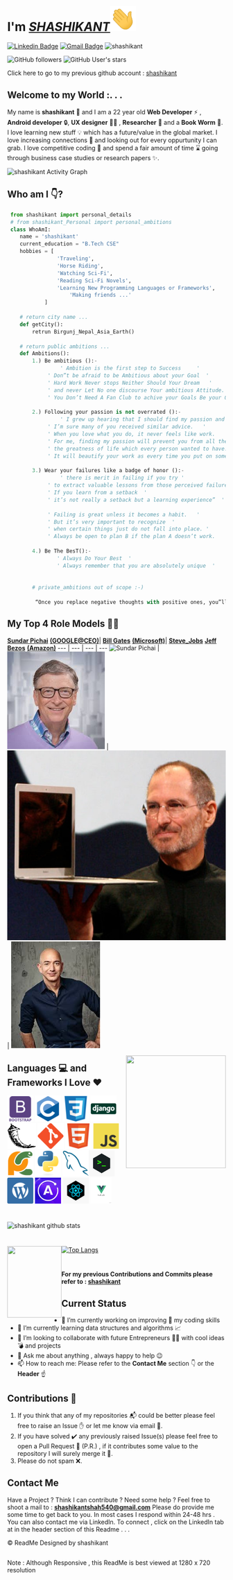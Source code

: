 # I'm [*SHASHIKANT*](https://www.linkedin.com/in/shashikant-001/)<img src="https://raw.githubusercontent.com/ABSphreak/ABSphreak/master/gifs/Hi.gif" width="60px">
[![Linkedin Badge](https://img.shields.io/badge/-shashikant-blue?style=flat-square&logo=Linkedin&logoColor=white&link=https://www.linkedin.com/in/shashikant-sk-1150511b0/)](https://www.linkedin.com/in/shashikant-001/) [![Gmail Badge](https://img.shields.io/badge/-shashikantshah540@gmail.com-c14438?style=flat-square&logo=Gmail&logoColor=white&link=mailto:shashikantshah540@gmail.com)](mailto:shashikantshah540@gmail.com) <img src="https://komarev.com/ghpvc/?username=shashikant&label=Profile%20views&color=FF8C00&style=flat-square" alt="shashikant" />
<!--break defining , for pushing container to next line. Badges concatenate by default if coded in consecutive lines-->
<img alt="GitHub followers" src="https://img.shields.io/github/followers/shashikant-sk?label=followers&style=for-the-badge"> <img alt="GitHub User's stars" src="https://img.shields.io/github/stars/shashikant-sk?style=for-the-badge">
<!--![test image size](https://i.ibb.co/5x52S7h/Coffee-bitmoji.png){:class="img-responsive"} responsive testing for image-size-->
Click here to go to my previous github account : [shashikant](https://github.com/shashikant-sk)
## Welcome to my World :. . .
My name is **shashikant** :raising_hand: and I am a 22 year old **Web Developer** :zap: , **Android developer** :lock:, **UX designer** :artist: , **Researcher** :microscope: and a **Book Worm** :book:. I love learning new stuff :bulb: which has a future/value in the global market. I love increasing connections :two_men_holding_hands: and looking out for every oppurtunity I can grab. I love competitive coding :trident: and spend a fair amount of time :hourglass: going through business case studies or research papers :sparkles:. 
<!--defining python code section-->

![shashikant Activity Graph](https://activity-graph.herokuapp.com/graph?username=shashikant-sk&theme=react-dark&hide_border=true&area=true)

## Who am I :point_down:?
```python
 from shashikant import personal_details
 # from shashikant_Personal import personal_ambitions
 class WhoAmI:
 	name = 'shashikant'
	current_education = "B.Tech CSE"
	hobbies = [
				'Traveling',
				'Horse Riding',
				'Watching Sci-Fi',
				'Reading Sci-Fi Novels',
				'Learning New Programming Languages or Frameworks',
        			'Making friends ...'
			]
			
	# return city name ...
	def getCity():
		retrun Birgunj_Nepal_Asia_Earth()
		
	# return public ambitions ...
	def Ambitions():
		1.) Be ambitious ():-
		         ' Ambition is the first step to Success     '
			 ' Don”t be afraid to be Ambitious about your Goal  '
			 ' Hard Work Never stops Neither Should Your Dream   '
			 ' and never Let No one discourse Your ambitious Attitude.   ' 
			 ' You Don’t Need A Fan Club to achive your Goals Be your Own Motivation  '
 
		2.) Following your passion is not overrated ():-
		         ' I grew up hearing that I should find my passion and pursue a career that I loved.  '
			 ' I’m sure many of you received similar advice.   '
			 ' When you love what you do, it never feels like work.   '
			 ' For me, finding my passion will prevent you from all the obstacles and pushes you towards   '
			 ' the greatness of life which every person wanted to have.' 
			 ' It will beautify your work as every time you put on some extra efforts in your work task.  '

		3.) Wear your failures like a badge of honor ():-	 
		         ' there is merit in failing if you try '
			 ' to extract valuable lessons from those perceived failures. ' 
			 ' If you learn from a setback  ' 
			 ' it’s not really a setback but a learning experience”  ' 
			  
			 ' Failing is great unless it becomes a habit.   ' 
			 ' But it’s very important to recognize  '
			 ' when certain things just do not fall into place. '
			 ' Always be open to plan B if the plan A doesn’t work.   '         
		
		4.) Be The BesT():-
		        ' Always Do Your Best  '
		        ' Always remember that you are absolutely unique  '
		     
		    
		# private_ambitions out of scope :-)

	     “Once you replace negative thoughts with positive ones, you”ll start having positive results.
```
## My Top 4 Role Models :scientist:
[**Sundar Pichai**](https://en.wikipedia.org/wiki/Sundar_Pichai) [**(GOOGLE@CEO)**](https://en.wikipedia.org/wiki/Sundar_Pichai)| [**Bill Gates**](https://en.wikipedia.org/wiki/Bill_Gates) [**(Microsoft)**](https://en.wikipedia.org/wiki/Microsoft)| [**Steve_Jobs**](https://en.wikipedia.org/wiki/Steve_Jobs) [**Jeff Bezos**](https://en.wikipedia.org/wiki/Jeff_Bezos) [**(Amazon)**](https://en.wikipedia.org/wiki/Amazon_(company))
--- | --- | --- | ---
![Sundar Pichai](images/Sundar_Pichai.jpg) | ![Bill Gates](images/bill-gates.jpg) | ![steve jobs](images/steve_jobs.jpg) | ![Jeff Bezos](images/jeff-bezos.jpg) 

<!--separator  https://i.ibb.co/5x52S7h/Coffee-bitmoji.png -->
<img  align='right' src="https://github.com/Cyclopstark/Cyclopstark/blob/main/images/ninja.jpeg" height="260px" width="230px">

<!-- frameworks. added api calls to compact cards -->

<!--[![Generic badge](https://img.shields.io/badge/Marketplace-VSCode-green.svg)](https://marketplace.visualstudio.com/items?itemName=Solvable.shades)-->

## Languages :computer: and Frameworks I Love :heart:
<img src = 'images/bootstrap.svg' height='60'/> <img src = 'images/c-original.svg' height='60'/>  <img src = 'images/css.svg' height='60'/> <img src = 'images/django.svg' height='60'/> <img src = 'images/flask.png' height='60'/> <img src = 'images/git.svg' height='60'/> <img src = 'images/html.svg' height='60'/> <img src = 'images/js.svg' height='60'/> <img src = 'images/pycharm.svg' height='60'/> <img src = 'images/python.svg' height='60'/> <img src = 'images/sql.svg' height='60'/><img src='images/bash.png' height='60' />   <img src='images/wordpress.png' height='60' /> <img src='images/apollo.png' height='60' />  <img src='images/react.jpg' height='60' /> <img src='images/vuejs.jpg' height='60' />


# 

![shashikant github stats](https://github-readme-stats.vercel.app/api?username=shashikant-sk&show_icons=true)

#

<!--<img  align='left' src="images/lang.png" height="165px" width="125px">-->
<img align = 'left' src = "https://www.facebook.com/passion.for.goal" height = "165px" width = "125px">
	
[![Top Langs](https://github-readme-stats.vercel.app/api/top-langs/?username=shashikant-sk&layout=compact)](https://github.com/anuraghazra/github-readme-stats)

#
<!--<img src="https://readme-jokes.vercel.app/api" alt="Jokes Card" />-->
**For my previous Contributions and Commits please refer to : [shashikant](https://github.com/shashikant-sk)**
<!--[![Top Langs](https://github-readme-stats.vercel.app/api/top-langs/?username=shashikant-sk&lang_count=10&width=window.clientWidth)](https://github.com/shashikant-sk)-->
## Current Status
- 🔭 I’m currently working on improving :construction: my coding skills
- 🌱 I’m currently learning data structures and algorithms :chart_with_upwards_trend:
- 👯 I’m looking to collaborate with future Entrepreneurs :scientist: with cool ideas :bomb: and projects
- 💬 Ask me about anything , always happy to help :wink:
- 📫 How to reach me: Please refer to the **Contact Me** section :point_down: or the **Header** :point_up:

## Contributions :file_folder:
1. If you think that any of my repositories :mailbox_with_mail: could be better please feel free to raise an Issue :hand: or let me know via email :email:.
2. If you have solved :heavy_check_mark: any previously raised Issue(s) please feel free to open a Pull Request :scroll: (P.R.) , if it contributes some value to the repository I will surely merge it :link:.
3. Please do not spam :x:.

## Contact Me 
Have a Project ? Think I can contribute ? Need some help ?
Feel free to shoot a mail to : **shashikantshah540@gmail.com**
Please do provide me some time to get back to you. In most cases I respond within 24-48 hrs .
You can also contact me via LinkedIn. To connect , click on the LinkedIn tab at in the header section of this Readme . . .

:copyright: ReadMe Designed by shashikant

##
Note : Although Responsive , this ReadMe is best viewed at 1280 x 720 resolution
